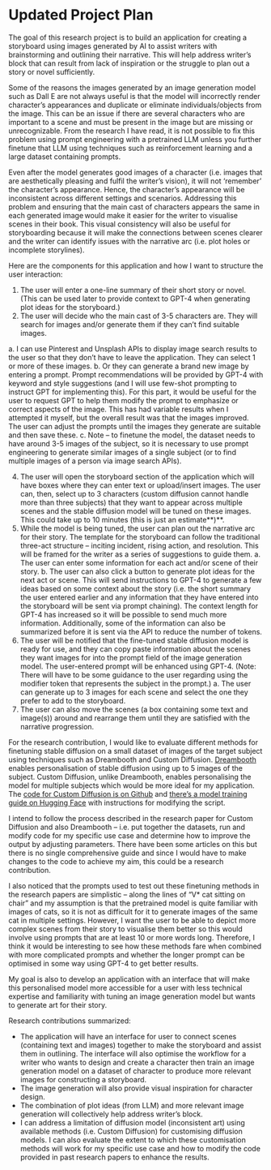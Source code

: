 # Updated Project Plan

The goal of this research project is to build an application for creating a storyboard using images generated by AI to assist writers with brainstorming and outlining their narrative. This will help address writer’s block that can result from lack of inspiration or the struggle to plan out a story or novel sufficiently.

Some of the reasons the images generated by an image generation model such as Dall E are not always useful is that the model will incorrectly render character’s appearances and duplicate or eliminate individuals/objects from the image. This can be an issue if there are several characters who are important to a scene and must be present in the image but are missing or unrecognizable. From the research I have read, it is not possible to fix this problem using prompt engineering with a pretrained LLM unless you further finetune that LLM using techniques such as reinforcement learning and a large dataset containing prompts.

Even after the model generates good images of a character (i.e. images that are aesthetically pleasing and fulfil the writer’s vision), it will not ‘remember’ the character’s appearance. Hence, the character’s appearance will be inconsistent across different settings and scenarios. Addressing this problem and ensuring that the main cast of characters appears the same in each generated image would make it easier for the writer to visualise scenes in their book. This visual consistency will also be useful for storyboarding because it will make the connections between scenes clearer and the writer can identify issues with the narrative arc (i.e. plot holes or incomplete storylines).

Here are the components for this application and how I want to structure the user interaction:

1. The user will enter a one-line summary of their short story or novel. (This can be used later to provide context to GPT-4 when generating plot ideas for the storyboard.)
2. The user will decide who the main cast of 3-5 characters are. They will search for images and/or generate them if they can’t find suitable images.

a. I can use Pinterest and Unsplash APIs to display image search results to the user so that they don’t have to leave the application. They can select 1 or more of these images.
b. Or they can generate a brand new image by entering a prompt. Prompt recommendations will be provided by GPT-4 with keyword and style suggestions (and I will use few-shot prompting to instruct GPT for implementing this). For this part, it would be useful for the user to request GPT to help them modify the prompt to emphasize or correct aspects of the image. This has had variable results when I attempted it myself, but the overall result was that the images improved. The user can adjust the prompts until the images they generate are suitable and then save these.
c. Note – to finetune the model, the dataset needs to have around 3-5 images of the subject, so it is necessary to use prompt engineering to generate similar images of a single subject (or to find multiple images of a person via image search APIs).

4. The user will open the storyboard section of the application which will have boxes where they can enter text or upload/insert images. The user can, then, select up to 3 characters (custom diffusion cannot handle more than three subjects) that they want to appear across multiple scenes and the stable diffusion model will be tuned on these images. This could take up to 10 minutes (this is just an estimate**)**.
5. While the model is being tuned, the user can plan out the narrative arc for their story. The template for the storyboard can follow the traditional three-act structure – inciting incident, rising action, and resolution. This will be framed for the writer as a series of suggestions to guide them.
  a. The user can enter some information for each act and/or scene of their story.
  b. The user can also click a button to generate plot ideas for the next act or scene. This will send instructions to GPT-4 to generate a few ideas based on some context about the story (i.e. the short summary the user entered earlier and any information that they have entered into the storyboard will be sent via prompt chaining). The context length for GPT-4 has increased so it will be possible to send much more information. Additionally, some of the information can also be summarized before it is sent via the API to reduce the number of tokens.
6. The user will be notified that the fine-tuned stable diffusion model is ready for use, and they can copy paste information about the scenes they want images for into the prompt field of the image generation model. The user-entered prompt will be enhanced using GPT-4. (Note: There will have to be some guidance to the user regarding using the modifier token that represents the subject in the prompt.)
  a. The user can generate up to 3 images for each scene and select the one they prefer to add to the storyboard.
7. The user can also move the scenes (a box containing some text and image(s)) around and rearrange them until they are satisfied with the narrative progression.

For the research contribution, I would like to evaluate different methods for finetuning stable diffusion on a small dataset of images of the target subject using techniques such as Dreambooth and Custom Diffusion. [Dreambooth](https://huggingface.co/docs/diffusers/v0.11.0/en/training/dreambooth) enables personalisation of stable diffusion using up to 5 images of the subject. Custom Diffusion, unlike Dreambooth, enables personalising the model for multiple subjects which would be more ideal for my application. The [code for Custom Diffusion is on Github](https://github.com/adobe-research/custom-diffusion) and [there’s a model training guide on Hugging Face](https://huggingface.co/docs/diffusers/training/custom_diffusion) with instructions for modifying the script.

I intend to follow the process described in the research paper for Custom Diffusion and also Dreambooth – i.e. put together the datasets, run and modify code for my specific use case and determine how to improve the output by adjusting parameters. There have been some articles on this but there is no single comprehensive guide and since I would have to make changes to the code to achieve my aim, this could be a research contribution.

I also noticed that the prompts used to test out these finetuning methods in the research papers are simplistic – along the lines of “V* cat sitting on chair” and my assumption is that the pretrained model is quite familiar with images of cats, so it is not as difficult for it to generate images of the same cat in multiple settings. However, I want the user to be able to depict more complex scenes from their story to visualise them better so this would involve using prompts that are at least 10 or more words long. Therefore, I think it would be interesting to see how these methods fare when combined with more complicated prompts and whether the longer prompt can be optimised in some way using GPT-4 to get better results.

My goal is also to develop an application with an interface that will make this personalised model more accessible for a user with less technical expertise and familiarity with tuning an image generation model but wants to generate art for their story.

Research contributions summarized:
- The application will have an interface for user to connect scenes (containing text and images) together to make the storyboard and assist them in outlining. The interface will also optimise the workflow for a writer who wants to design and create a character then train an image generation model on a dataset of character to produce more relevant images for constructing a storyboard.
- The image generation will also provide visual inspiration for character design.
- The combination of plot ideas (from LLM) and more relevant image generation will collectively help address writer’s block.
- I can address a limitation of diffusion model (inconsistent art) using available methods (i.e. Custom Diffusion) for customising diffusion models. I can also evaluate the extent to which these customisation methods will work for my specific use case and how to modify the code provided in past research papers to enhance the results.
